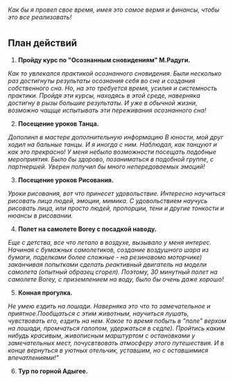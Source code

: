 #
_*Как бы я провел свое время, имея это самое вермя и финансы, чтобы это все реализовать!*_
#

## План действий

1. **Пройду курс по "Осознанным сновидениям" М.Радуги.**

*Как то увлекался практикой осознанного сновидения. Были несколько раз достигнуты результаты осознания себя во сне и создания собственного сна. Но, на это требуется время, усилия и системность практики. Пройдя эти курсы, находясь в этой среде, наверняка достигну в рызы большие результаты. И уже в обычной жизни, возможно чащще испытывать эти переживания осознанного сна!*

2. **Посещение уроков Танца.**

*Дополинл в мастере дополнительную информацию*
*В юности, мой друг ходил на бальные танцы. И я иногда с ним. Наблюдал, как танцуют и как это прекрасно! У меня небыло возможности посещать подобные мероприятия. Было бы здорово, позаниматься в подобной группе, с партнершей. Уверен получил бы много непередоваемых эмоций!*

3. **Посещение уроков Рисования.**

*Уроки рисования, вот что принесет удовольствие. Интересно научиться рисовать лица людей, эмоции, мимика. С удовольствием научусь рисовать лица, или просто людей, пропорции, тени и другие тонкости и нюансы в рисовании.*

4. **Полет на самолете Borey с посадкой наводу.**

*Еще с детства, все что летало в воздухе, вызывало у меня интерес. Начиная с бумажных самолетиков, создание воздушного шара из бумаги, поделками более сложные - на резиновомо моторчике) заканчивая попытками сделать реактивный двигатель на модели самолета (опытный образец сгорел). Поэтому, 30 минутный полет на самолете Borey, с приземлением на воду, было бы очень даже хорошо!*

5. **Конная прогулка.**

*Не умею ездить на лошади. Наверняка это что то замечательное и приятное.Пообщаться с этим животным, научиться лушать, чувствовать его, ездить на нем. Какое то время побыть в "поле" верхом на лошади, промчаться галопом, удержаться в седле). Пройтись каким нибудь красивым, живописным марштуртом с остановками у замечательных мест, почусвтвовать атмосферу этого путешествия. И в конце вернуться в уютных отельчик, уставшим, но с  оставшимися впечатлениями!"*

6. **Тур по горной Адыгее.**